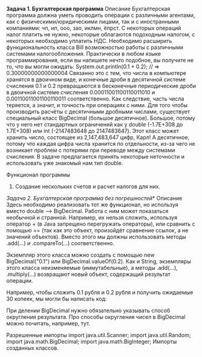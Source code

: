 **Задача 1. Бухгалтерская программа**
 Описание
Бухгалтерская программа должна уметь проводить операции c различными агентами, как c физическими/юридическими лицами, так и с иностранными компаниями: чп, ип, ооо, зао, иклмн, ёпрст. С некоторых операций налог платить не нужно, некоторые облагаются подоходным налогом, с некоторых необходимо уплатить НДС. Необходимо расширить функциональность класса Bill возможностью работы с различными системами налогообложения.
Практически в любом языке программирования, если вы напишете нечто подобное, вы получите не то, что вы могли ожидать:
System.out.println(0.1 + 0.2); // => 0.30000000000000004
Связанно это с тем, что числа в компьютере хранятся в двоичном виде, и конечные дроби в десятичной системе счисления 0.1 и 0.2 превращаются в бесконечные периодические дроби в двоичной системе счисления 0.00011001100110011010 и 0.00110011001100110011 соответственно. Как следствие, часть числа теряется, а значит, и точность при операциях с ними.
Для того чтобы производить расчёты с десятичными дробными числами, существует специальный класс BigDecimal (большое десятичное). Большое, потому что у него нет стандартных ограничений как у double (-1.7E+308 до 1.7E+308) или int (-2147483648 до 2147483647). Этот класс может хранить число, состоящее из 2,147,483,647 цифр, Карл! А десятичное, потому что каждая цифра числа хранится по отдельности, из-за чего не возникает проблем с потерями при переводе между системами счисления. В задаче предлагается принять некоторые неточности и использовать уже знакомый нам тип double. 

Функционал программы
1.	Создание нескольких счетов и расчет налогов для них.


  **Задача 2*. Бухгалтерская программа без погрешностей**
 Описание
Здесь необходимо реализовать тот же функционал, но используя вместо double –> BigDecimal.
Работа с ним может показаться необычной и странной. Например, их нельзя сложить, используя оператор + (в Java запрещено перегружать операторы), или сравнить с помощью == (так как это объект, произойдёт сравнение ссылок, а не значений объектов). Вместо этого мы должны использовать методы .add(…) и .compareTo(…) соответственно.

Экземпляр этого класса можно создать с помощью new BigDecimal("0.1") или BigDecimal.valueOf(0.2). Как и String, экземпляры этого класса неизменяемые (иммутабельные), а методы .add(…), .multiply(…) возвращают новый объект, содержащий результат операции.

Например, чтобы сложить 0.1 рубля и 0.2 рубля и получить ожидаемые 30 копеек, мы могли бы написать код:

 

При делении BigDecimal нужно обязательно указывать способ округления результата. Про способы округления чисел в BigDecimal можно почитать, например, тут.

Разрешенные импорты
import java.util.Scanner;
import java.util.Random;
import java.math.BigDecimal;
import java.math.BigInteger;
Импорты созданных классов.
